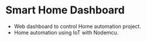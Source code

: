 # Smart Home Dashboard

- Web dashboard to control Home automation project.
- Home automation using IoT with Nodemcu.
